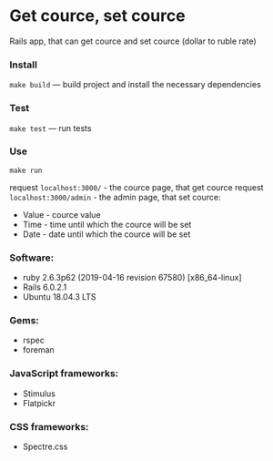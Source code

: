 # Get cource, set cource
Rails app, that can get cource and set cource (dollar to ruble rate)
  
### Install
`make build` — build project and install the necessary dependencies
### Test
`make test` — run tests
### Use
`make run`

request `localhost:3000/` - the cource page, that get cource
request `localhost:3000/admin` - the admin page, that set cource:
* Value - cource value 
* Time  - time until which the cource will be set
* Date  - date until which the cource will be set

### Software:
* ruby 2.6.3p62 (2019-04-16 revision 67580) [x86_64-linux]
* Rails 6.0.2.1
* Ubuntu 18.04.3 LTS

### Gems:
* rspec 
* foreman 

### JavaScript frameworks:
* Stimulus
* Flatpickr

### CSS frameworks:
* Spectre.css
